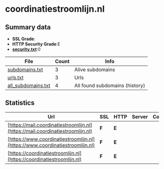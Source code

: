 

# coordinatiestroomlijn.nl
## Summary data


 - **SSL Grade**:
 - **HTTP Security Grade**:E
 - **[security.txt](https://www.digitaleoverheid.nl/nieuws/standaard-security-txt-nu-verplicht-voor-overheid/)**:0


| File       | Count | Info |
|------------|-------|------|
|[subdomains.txt](/data/coordinatiestroomlijn.nl/subdomains.txt)|3|Alive subdomains|
|[urls.txt](/data/coordinatiestroomlijn.nl/urls.txt)|3|Urls|
|[all_subdomains.txt](/data/coordinatiestroomlijn.nl/all_subdomains.txt)|4|All found subdomains (history)|


## Statistics


| Url | SSL | HTTP | Server | Cookie | HSTS | CORS | CTO | CSP | XFO | XXP | RP |FP| Tech |Title |
|--------|-------|-------|------|------|------|------|------|------|------|------|------|------|------|------|
|[https://mail.coordinatiestroomlijn.nl](https://mail.coordinatiestroomlijn.nl)| **F**| **E**|| | | | | | | | :white_check_mark: | ||Document Moved|
|[https://www.coordinatiestroomlijn.nl](https://www.coordinatiestroomlijn.nl)| **F**| **E**|| | | | | | | | :white_check_mark: | ||Document Moved|
|[https://coordinatiestroomlijn.nl](https://coordinatiestroomlijn.nl)| **F**| **E**|| | | | | | | | :white_check_mark: | ||Document Moved|

